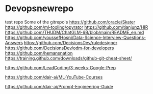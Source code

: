 # Devopsnewrepo
test repo
Some of the gitrepo's
https://github.com/oracle/Skater
https://github.com/ml-tooling/opyrator
https://github.com/tianjunz/HIR
https://github.com/THUDM/ChatGLM-6B/blob/main/README_en.md
https://github.com/youssefHosni/Data-Science-Interview-Questions-Answers
https://github.com/DecisionsDev/ruledesigner
https://github.com/DecisionsDev/odm-for-developers
https://github.com/hemansnation
https://training.github.com/downloads/github-git-cheat-sheet/

https://github.com/LeadCoding/3-weeks-Google-Prep

https://github.com/dair-ai/ML-YouTube-Courses

https://github.com/dair-ai/Prompt-Engineering-Guide

